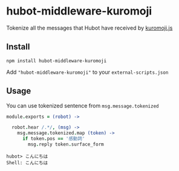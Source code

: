 # hubot-middleware-kuromoji
Tokenize all the messages that Hubot have received by [kuromoji.js](https://www.npmjs.com/package/kuromoji)

## Install
```
npm install hubot-middleware-kuromoji
```

Add `"hubot-middleware-kuromoji"` to your `external-scripts.json`

## Usage
You can use tokenized sentence from `msg.message.tokenized`

``` coffee
module.exports = (robot) ->

  robot.hear /.*/, (msg) ->
    msg.message.tokenized.map (token) ->
      if token.pos == '感動詞'
        msg.reply token.surface_form
```

```
hubot> こんにちは
Shell: こんにちは
```
